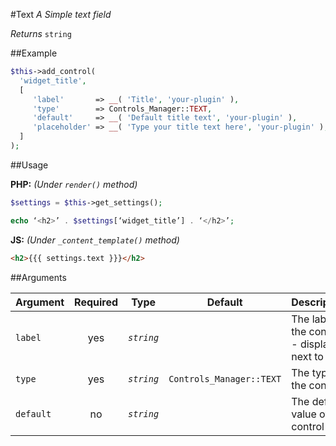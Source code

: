 #Text
*A Simple text field*

*Returns* `string`

##Example

```php
$this->add_control(
  'widget_title',
  [
     'label'       => __( 'Title', 'your-plugin' ),
     'type'        => Controls_Manager::TEXT,
     'default'     => __( 'Default title text', 'your-plugin' ),
     'placeholder' => __( 'Type your title text here', 'your-plugin' ),
  ]
);
```

##Usage

**PHP:** *(Under `render()` method)*
```php
$settings = $this->get_settings();

echo ‘<h2>’ . $settings[‘widget_title’] . ‘</h2>’;
```

**JS:** *(Under `_content_template()` method)*
```html
<h2>{{{ settings.text }}}</h2>
```

##Arguments

Argument       | Required   | Type         | Default                      | Description
------------   | :--------: | :------:     | :--------------------------: | ---------------------------------------------
`label`        | yes        | *`string`*   |                              | The label of the control - displayed next to it
`type`         | yes        | *`string`*   | `Controls_Manager::TEXT`     | The type of the control
`default`      | no         | *`string`*   |                              | The default value of the control
